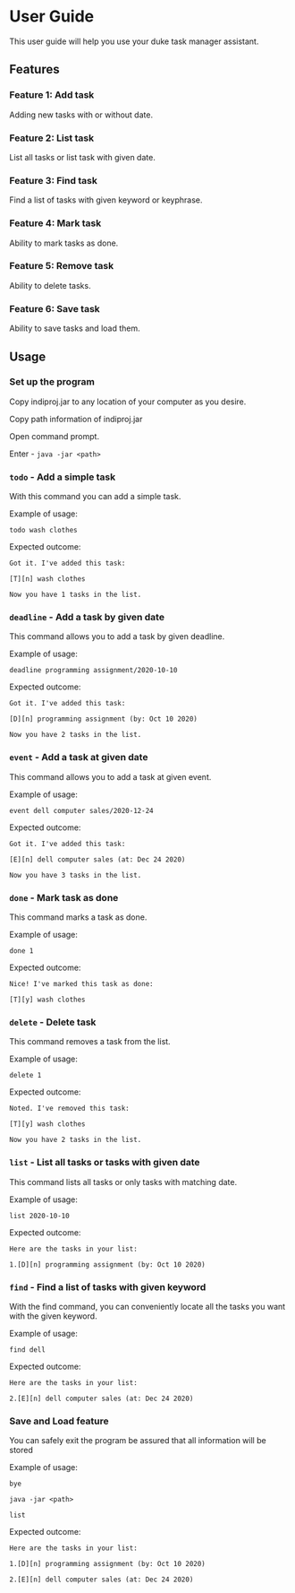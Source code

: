 # User Guide

This user guide will help you use your duke task manager assistant.

## Features 

### Feature 1: Add task
Adding new tasks with or without date.

### Feature 2: List task
List all tasks or list task with given date.

### Feature 3: Find task
Find a list of tasks with given keyword or keyphrase.

### Feature 4: Mark task
Ability to mark tasks as done.

### Feature 5: Remove task
Ability to delete tasks.

### Feature 6: Save task
Ability to save tasks and load them.

## Usage

### Set up the program

Copy indiproj.jar to any location of your computer as you desire.

Copy path information of indiproj.jar

Open command prompt.

Enter - `java -jar <path>`


### `todo` - Add a simple task

With this command you can add a simple task.

Example of usage:

`todo wash clothes`

Expected outcome:

`Got it. I've added this task:`

`[T][n] wash clothes`

`Now you have 1 tasks in the list.`


### `deadline` - Add a task by given date

This command allows you to add a task by given deadline.

Example of usage:

`deadline programming assignment/2020-10-10`

Expected outcome:

`Got it. I've added this task:`

`[D][n] programming assignment (by: Oct 10 2020)`

`Now you have 2 tasks in the list.`


### `event` - Add a task at given date

This command allows you to add a task at given event.

Example of usage:

`event dell computer sales/2020-12-24`

Expected outcome:

`Got it. I've added this task:`

`[E][n] dell computer sales (at: Dec 24 2020)`

`Now you have 3 tasks in the list.`


### `done` - Mark task as done

This command marks a task as done.

Example of usage:

`done 1`

Expected outcome:

`Nice! I've marked this task as done:`

`[T][y] wash clothes`


### `delete` - Delete task

This command removes a task from the list.

Example of usage:

`delete 1`

Expected outcome:

`Noted. I've removed this task:`

`[T][y] wash clothes`

`Now you have 2 tasks in the list.`


### `list` - List all tasks or tasks with given date

This command lists all tasks or only tasks with matching date.

Example of usage:

`list 2020-10-10`

Expected outcome:

`Here are the tasks in your list:`

`1.[D][n] programming assignment (by: Oct 10 2020)`


### `find` - Find a list of tasks with given keyword

With the find command, you can conveniently locate all the tasks
you want with the given keyword.

Example of usage: 

`find dell`

Expected outcome:

`Here are the tasks in your list:`

`2.[E][n] dell computer sales (at: Dec 24 2020)`


### Save and Load feature

You can safely exit the program be assured that all information will
be stored

Example of usage:

`bye`

`java -jar <path>`

`list`

Expected outcome:

`Here are the tasks in your list:`

`1.[D][n] programming assignment (by: Oct 10 2020)`

`2.[E][n] dell computer sales (at: Dec 24 2020)`
